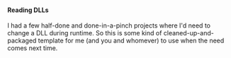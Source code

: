 #### Reading DLLs
I had a few half-done and done-in-a-pinch projects where I'd need to change a DLL during runtime. So this is some kind of cleaned-up-and-packaged template for me (and you and whomever) to use when the need comes next time.

